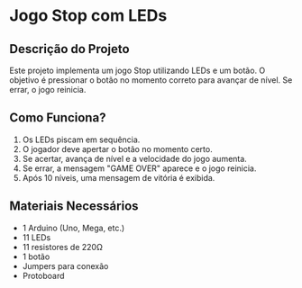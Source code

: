 # Jogo Stop com LEDs

## Descrição do Projeto
Este projeto implementa um jogo Stop utilizando LEDs e um botão. O objetivo é pressionar o botão no momento correto para avançar de nível. Se errar, o jogo reinicia.

## Como Funciona?
1. Os LEDs piscam em sequência.
2. O jogador deve apertar o botão no momento certo.
3. Se acertar, avança de nível e a velocidade do jogo aumenta.
4. Se errar, a mensagem "GAME OVER" aparece e o jogo reinicia.
5. Após 10 níveis, uma mensagem de vitória é exibida.

## Materiais Necessários
- 1 Arduino (Uno, Mega, etc.)
- 11 LEDs
- 11 resistores de 220Ω
- 1 botão
- Jumpers para conexão
- Protoboard
